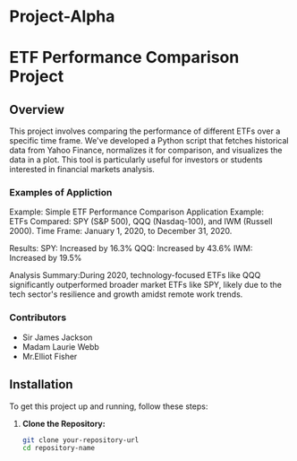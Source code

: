 # Project-Alpha
# ETF Performance Comparison Project

## Overview
This project involves comparing the performance of different ETFs over a specific time frame. We've developed a Python script that fetches historical data from Yahoo Finance, normalizes it for comparison, and visualizes the data in a plot. This tool is particularly useful for investors or students interested in financial markets analysis.

### Examples of Appliction
Example: Simple ETF Performance Comparison
Application Example:  
ETFs Compared: SPY (S&P 500), QQQ (Nasdaq-100), and IWM (Russell 2000).
Time Frame: January 1, 2020, to December 31, 2020.

Results:
SPY: Increased by 16.3%
QQQ: Increased by 43.6%
IWM: Increased by 19.5%

Analysis Summary:During 2020, technology-focused ETFs like QQQ significantly outperformed broader market ETFs like SPY, likely due to the tech sector's resilience and growth amidst remote work trends.



### Contributors
- Sir James Jackson
- Madam Laurie Webb
- Mr.Elliot Fisher

## Installation

To get this project up and running, follow these steps:

1. **Clone the Repository:**
   ```bash
   git clone your-repository-url
   cd repository-name